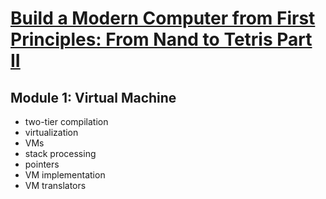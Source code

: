 # [Build a Modern Computer from First Principles: From Nand to Tetris Part II](https://www.coursera.org/learn/nand2tetris2)
## Module 1: Virtual Machine
- two-tier compilation
- virtualization
- VMs
- stack processing
- pointers
- VM implementation
- VM translators